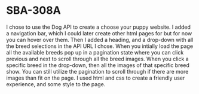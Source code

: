 # SBA-308A
I chose to use the Dog API to create a choose your puppy website.
I added a navigation bar, which I could later create other html pages for but for now you can hover over them.
Then I added a heading, and a drop-down with all the breed selections in the API URL I chose.
When you intially load the page all the available breeds pop up in a pagination state where you can click previous and next to scroll through all the breed images.
When you click a specific breed in the drop-down, then all the images of that specific breed show.
You can still utilize the pagination to scroll through if there are more images than fit on the page. 
I used html and css to create a friendly user experience, and some style to the page.